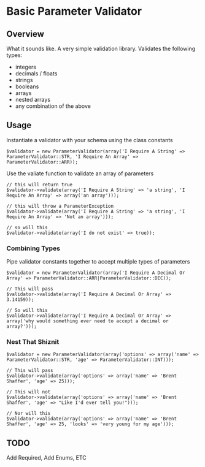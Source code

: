 # Basic Parameter Validator

## Overview

What it sounds like.  A very simple validation library.  Validates the following types:

 * integers
 * decimals / floats
 * strings
 * booleans
 * arrays
 * nested arrays
 * any combination of the above

## Usage

Instantiate a validator with your schema using the class constants

    $validator = new ParameterValidator(array('I Require A String' => ParameterValidator::STR, 'I Require An Array' => ParameterValidator::ARR));

Use the valiate function to validate an array of parameters

    // this will return true
    $validator->validate(array('I Require A String' => 'a string', 'I Require An Array' => array('an array')));

    // this will throw a ParameterException
    $validator->validate(array('I Require A String' => 'a string', 'I Require An Array' => 'Not an array')));

    // so will this
    $validator->validate(array('I do not exist' => true));

### Combining Types

Pipe validator constants together to accept multiple types of parameters

    $validator = new ParameterValidator(array('I Require A Decimal Or Array' => ParameterValidator::ARR|ParameterValidator::DEC));

    // This will pass
    $validator->validate(array('I Require A Decimal Or Array' => 3.14159));
    
    // So will this
    $validator->validate(array('I Require A Decimal Or Array' => array('why would something ever need to accept a decimal or array?')));

### Nest That Shiznit

    $validator = new ParameterValidator(array('options' => array('name' => ParameterValidator::STR, 'age' => ParameterValidator::INT)));

    // This will pass
    $validator->validate(array('options' => array('name' => 'Brent Shaffer', 'age' => 25)));

    // This will not
    $validator->validate(array('options' => array('name' => 'Brent Shaffer', 'age' => "Like I'd ever tell you!")));

    // Nor will this
    $validator->validate(array('options' => array('name' => 'Brent Shaffer', 'age' => 25, 'looks' => 'very young for my age')));

## TODO

Add Required, Add Enums, ETC

